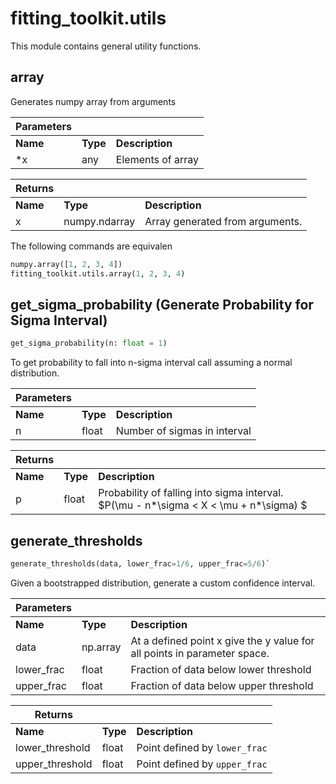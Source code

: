 # fitting_toolkit.utils

This module contains general utility functions.

## array

Generates numpy array from arguments

| Parameters | | |
|----------|----------|-----------------|
| **Name** | **Type** | **Description** |
| *x       | any      | Elements of array

| Returns  | | |
|----------|----------|-----------------|
| **Name** | **Type** | **Description** |
| x        | numpy.ndarray | Array generated from arguments.

The following commands are equivalen

```py
numpy.array([1, 2, 3, 4])
fitting_toolkit.utils.array(1, 2, 3, 4)
```


## get_sigma_probability (Generate Probability for Sigma Interval)

```py
get_sigma_probability(n: float = 1)
```

To get probability to fall into n-sigma interval call assuming a normal distribution.

| Parameters | | |
|----------|----------|-----------------|
| **Name** | **Type** | **Description** |
| n        | float    | Number of sigmas in interval

| Returns | | |
|----------|----------|-----------------|
| **Name** | **Type** | **Description** |
| p        | float    | Probability of falling into sigma interval. $P(\mu - n*\sigma < X < \mu + n*\sigma) $


## generate_thresholds

```py
generate_thresholds(data, lower_frac=1/6, upper_frac=5/6)`
```

Given a bootstrapped distribution, generate a custom confidence interval.

| Parameters | | |
|----------|----------|-----------------|
| **Name** | **Type** | **Description** |
| data     | np.array | At a defined point x give the y value for all points in parameter space.
| lower_frac | float  | Fraction of data below lower threshold
| upper_frac | float  | Fraction of data below upper threshold


| Returns | | |
|----------|----------|-----------------|
| **Name** | **Type** | **Description** |
| lower_threshold | float | Point defined by `lower_frac` 
| upper_threshold | float | Point defined by `upper_frac`